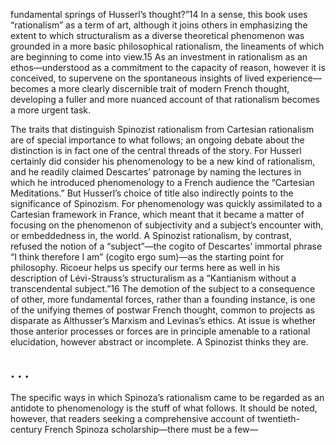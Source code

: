 fundamental springs of Husserl’s thought?”14 In a sense, this book uses “rationalism” as a term of art, although it joins others in emphasizing the extent to which structuralism as a diverse theoretical phenomenon was grounded in a more basic philosophical rationalism, the lineaments of which are beginning to come into view.15 As an investment in rationalism as an ethos—understood as a commitment to the capacity of reason, however it is conceived, to supervene on the spontaneous insights of lived experience—becomes a more clearly discernible trait of modern French thought, developing a fuller and more nuanced account of that rationalism becomes a more urgent task.

The traits that distinguish Spinozist rationalism from Cartesian rationalism are of special importance to what follows; an ongoing debate about the distinction is in fact one of the central threads of the story. For Husserl certainly did consider his phenomenology to be a new kind of rationalism, and he readily claimed Descartes’ patronage by naming the lectures in which he introduced phenomenology to a French audience the “Cartesian Meditations.” But Husserl’s choice of title also indirectly points to the significance of Spinozism. For phenomenology was quickly assimilated to a Cartesian framework in France, which meant that it became a matter of focusing on the phenomenon of subjectivity and a subject’s encounter with, or embeddedness in, the world. A Spinozist rationalism, by contrast, refused the notion of a “subject”—the cogito of Descartes’ immortal phrase “I think therefore I am” (cogito ergo sum)—as the starting point for philosophy. Ricoeur helps us specify our terms here as well in his description of Lévi-Strauss’s structuralism as a “Kantianism without a transcendental subject.”16 The demotion of the subject to a consequence of other, more fundamental forces, rather than a founding instance, is one of the unifying themes of postwar French thought, common to projects as disparate as Althusser’s Marxism and Levinas’s ethics. At issue is whether those anterior processes or forces are in principle amenable to a rational elucidation, however abstract or incomplete. A Spinozist thinks they are.

## .  .  .

The specific ways in which Spinoza’s rationalism came to be regarded as an antidote to phenomenology is the stuff of what follows. It should be noted, however, that readers seeking a comprehensive account of twentieth-century French Spinoza scholarship—there must be a few—
